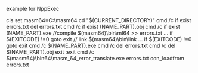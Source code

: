 example for NppExec

cls 
set masm64=C:\masm64
cd "$(CURRENT_DIRECTORY)"
cmd /c if exist errors.txt del errors.txt
cmd /c if exist 
(NAME_PART).obj
cmd /c if exist 
(NAME_PART).exe
//compile $(masm64)\bin\ml64 >> errors.txt ...
if $(EXITCODE) !=0 goto exit
// link $(masm64)\bin\link ...
if $(EXITCODE) !=0 goto exit
cmd /c $(NAME_PART).exe
cmd /c del errors.txt
cmd /c del $(NAME_PART).obj
exit
:exit
cmd /c $(masm64)\bin64\masm_64_error_translate.exe errors.txt
con_loadfrom errors.txt
